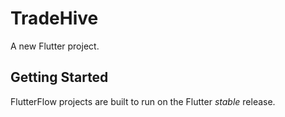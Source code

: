 # TradeHive

A new Flutter project.

## Getting Started

FlutterFlow projects are built to run on the Flutter _stable_ release.
